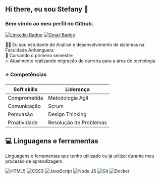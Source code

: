 ## Hi there, eu sou Stefany 👋
### Bem vindo ao meu perfil no Github.

[![Linkedin Badge](https://img.shields.io/badge/-Stefany%20Amorim-6633cc?style=flat-square&logo=Linkedin&logoColor=white&link=https://www.linkedin.com/in/stefanyamorimdasilva/)](https://www.linkedin.com/in/stefanyamorimdasilva/) 
[![Gmail Badge](https://img.shields.io/badge/-amorimdasilvastefany@gmail.com-6633cc?style=flat-square&logo=Gmail&logoColor=white&link=mailto:amorimdasilvastefany@gmail.com)](amorimdasilvastefany@gmail.com)


👩‍🎓 Eu sou estudante de Análise e desenvolvimento de sistemas na Faculdade Anhanguera <br />
🚀 Cursando o primeiro semestre <br />
🔥 Atualmente realizando migração de carreira para a área de tecnologia <br />

### ⭐ Competências

|    Soft skills    |        Liderança          |
|-------------------|---------------------------|
|  Comprometida     |  Metodologia Agil         |
|  Comunicação      |  Scrum                    |
|  Persuasão        |  Design Thinking          |
|  Proatividade     |  Resolução de Problemas   |

## 💻 Linguagens e ferramentas

Linguagens e ferramentas que tenho utilizado ou já utilizei durante meu processo de aprendizagem.

![HTML5](https://img.shields.io/badge/HTML5-000?style=flat&logo=html5)
![CSS3](https://img.shields.io/badge/CSS3-000?style=flat&logo=css3&logoColor=264CE4)
![JavaScript](https://img.shields.io/badge/JavaScript-000?style=flat&logo=javascript)
![Node.JS](https://img.shields.io/badge/Node.JS-000?style=flat&logo=nodedotjs)
![Git](https://img.shields.io/badge/Git-000?style=flat&logo=git)
![Docker](https://img.shields.io/badge/Docker-000?style=flat&logo=docker)

<!--
**amorimstef/amorimstef** is a ✨ _special_ ✨ repository because its `README.md` (this file) appears on your GitHub profile.

Here are some ideas to get you started:

- 🔭 I’m currently working on ...
- 🌱 I’m currently learning ...
- 👯 I’m looking to collaborate on ...
- 🤔 I’m looking for help with ...
- 💬 Ask me about ...
- 📫 How to reach me: ...
- 😄 Pronouns: ...
- ⚡ Fun fact: ...
-->
